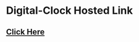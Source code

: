# Digital-Clock Hosted Link
## [Click Here](https://sonuk430.github.io/Class_Js_Project/Digital-Clock/)


